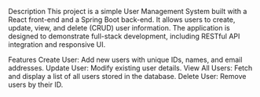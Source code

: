 Description
This project is a simple User Management System built with a React front-end and a Spring Boot back-end. It allows users to create, update, view, and delete (CRUD) user information. The application is designed to demonstrate full-stack development, including RESTful API integration and responsive UI.

Features
Create User: Add new users with unique IDs, names, and email addresses.
Update User: Modify existing user details.
View All Users: Fetch and display a list of all users stored in the database.
Delete User: Remove users by their ID.
